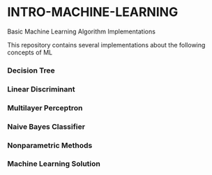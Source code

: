 # INTRO-MACHINE-LEARNING
Basic Machine Learning Algorithm Implementations

This repository contains several implementations about the following concepts of ML

### Decision Tree

### Linear Discriminant

### Multilayer Perceptron

### Naive Bayes Classifier

### Nonparametric Methods

### Machine Learning Solution
